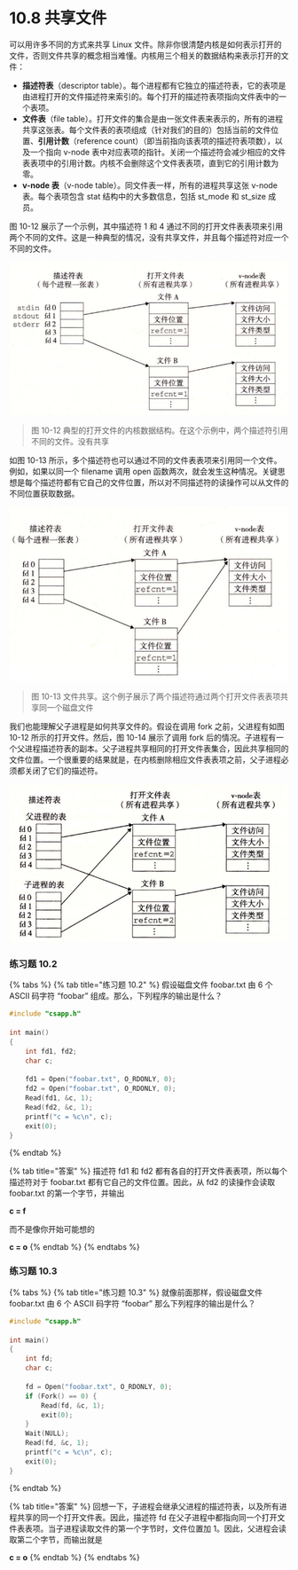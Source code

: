 # 10.8 共享文件

可以用许多不同的方式来共享 Linux 文件。除非你很清楚内核是如何表示打开的文件，否则文件共享的概念相当难懂。内核用三个相关的数据结构来表示打开的文件：

* **描述符表**（descriptor table）。每个进程都有它独立的描述符表，它的表项是由进程打开的文件描述符来索引的。每个打开的描述符表项指向文件表中的一个表项。
* **文件表**（file table）。打开文件的集合是由一张文件表来表示的，所有的进程共享这张表。每个文件表的表项组成（针对我们的目的）包括当前的文件位置、**引用计数**（reference count）（即当前指向该表项的描述符表项数），以及一个指向 v-node 表中对应表项的指针。关闭一个描述符会减少相应的文件表表项中的引用计数。内核不会删除这个文件表表项，直到它的引用计数为零。
* **v-node 表**（v-node table）。同文件表一样，所有的进程共享这张 v-node 表。每个表项包含 stat 结构中的大多数信息，包括 st\_mode 和 st\_size 成员。

图 10-12 展示了一个示例，其中描述符 1 和 4 通过不同的打开文件表表项来引用两个不同的文件。这是一种典型的情况，没有共享文件，并且每个描述符对应一个不同的文件。

![](../../.gitbook/assets/1012-dian-xing-de-da-kai-wen-jian-de-nei-he-shu-ju-jie-gou-.png)

> 图 10-12 典型的打开文件的内核数据结构。在这个示例中，两个描述符引用不同的文件。没有共享

如图 10-13 所示，多个描述符也可以通过不同的文件表表项来引用同一个文件。例如，如果以同一个 filename 调用 open 函数两次，就会发生这种情况。关键思想是每个描述符都有它自己的文件位置，所以对不同描述符的读操作可以从文件的不同位置获取数据。

![](../../.gitbook/assets/1013-wen-jian-gong-xiang-.png)

> 图 10-13 文件共享。这个例子展示了两个描述符通过两个打开文件表表项共享同一个磁盘文件

我们也能理解父子进程是如何共享文件的。假设在调用 fork 之前，父进程有如图 10-12 所示的打开文件。然后，图 10-14 展示了调用 fork 后的情况。子进程有一个父进程描述符表的副本。父子进程共享相同的打开文件表集合，因此共享相同的文件位置。一个很重要的结果就是，在内核删除相应文件表表项之前，父子进程必须都关闭了它们的描述符。

![&#x56FE; 10-14 &#x5B50;&#x8FDB;&#x7A0B;&#x5982;&#x4F55;&#x7EE7;&#x627F;&#x7236;&#x8FDB;&#x7A0B;&#x7684;&#x6253;&#x5F00;&#x6587;&#x4EF6;&#x3002;&#x521D;&#x59CB;&#x72B6;&#x6001;&#x5982;&#x56FE; 10-12 &#x6240;&#x793A;](../../.gitbook/assets/1014-zi-jin-cheng-ru-he-ji-cheng-fu-jin-cheng-de-da-kai-wen-jian-.png)

### 练习题 10.2

{% tabs %}
{% tab title="练习题 10.2" %}
假设磁盘文件 foobar.txt 由 6 个 ASCII 码字符 “foobar” 组成。那么，下列程序的输出是什么？

```c
#include "csapp.h"

int main()
{
    int fd1, fd2;
    char c;

    fd1 = Open("foobar.txt", O_RDONLY, 0);
    fd2 = Open("foobar.txt", O_RDONLY, 0);
    Read(fd1, &c, 1);
    Read(fd2, &c, 1);
    printf("c = %c\n", c);
    exit(0);
}
```
{% endtab %}

{% tab title="答案" %}
描述符 fd1 和 fd2 都有各自的打开文件表表项，所以每个描述符对于 foobar.txt 都有它自己的文件位置。因此，从 fd2 的读操作会读取 foobar.txt 的第一个字节，并输出

**c = f**

而不是像你开始可能想的

**c = o**
{% endtab %}
{% endtabs %}

### 练习题 10.3

{% tabs %}
{% tab title="练习题 10.3" %}
就像前面那样，假设磁盘文件 foobar.txt 由 6 个 ASCII 码字符 “foobar” 那么下列程序的输出是什么？

```c
#include "csapp.h"

int main()
{
    int fd;
    char c;

    fd = Open("foobar.txt", O_RDONLY, 0);
    if (Fork() == 0) {
        Read(fd, &c, 1);
        exit(0);
    }
    Wait(NULL);
    Read(fd, &c, 1);
    printf("c = %c\n", c);
    exit(0);
}
```
{% endtab %}

{% tab title="答案" %}
回想一下，子进程会继承父进程的描述符表，以及所有进程共享的同一个打开文件表。因此，描述符 fd 在父子进程中都指向同一个打开文件表表项。当子进程读取文件的第一个字节时，文件位置加 1。因此，父进程会读取第二个字节，而输出就是

**c = o**
{% endtab %}
{% endtabs %}

